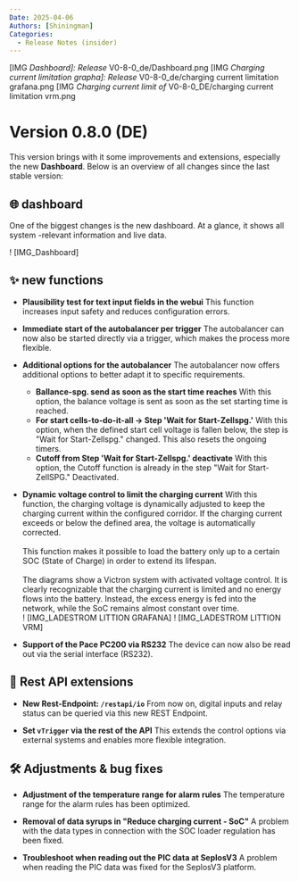 ```yaml
---
Date: 2025-04-06
Authors: [Shiningman]
Categories:
  - Release Notes (insider)
---
```


[IMG _Dashboard]: Release_ V0-8-0_de/Dashboard.png
[IMG _Charging current limitation grapha]: Release_ V0-8-0_de/charging current limitation grafana.png
[IMG _Charging current limit of_ V0-8-0_DE/charging current limitation vrm.png

# Version 0.8.0 (DE)
This version brings with it some improvements and extensions, especially the new **Dashboard**. Below is an overview of all changes since the last stable version:

## 🌐 dashboard
One of the biggest changes is the new dashboard. At a glance, it shows all system -relevant information and live data.

<!-- more -->

! [IMG_Dashboard]

## ✨ new functions

- **Plausibility test for text input fields in the webui**
This function increases input safety and reduces configuration errors.

- **Immediate start of the autobalancer per trigger**
The autobalancer can now also be started directly via a trigger, which makes the process more flexible.

- **Additional options for the autobalancer**
The autobalancer now offers additional options to better adapt it to specific requirements.
    - **Ballance-spg. send as soon as the start time reaches**
With this option, the balance voltage is sent as soon as the set starting time is reached.
    - **For start cells-to-do-it-all → Step 'Wait for Start-Zellspg.'**
With this option, when the defined start cell voltage is fallen below, the step is "Wait for Start-Zellspg." changed. This also resets the ongoing timers.
    - **Cutoff from Step 'Wait for Start-Zellspg.' deactivate**
With this option, the Cutoff function is already in the step "Wait for Start-ZellSPG." Deactivated.


- **Dynamic voltage control to limit the charging current**
With this function, the charging voltage is dynamically adjusted to keep the charging current within the configured corridor. If the charging current exceeds or below the defined area, the voltage is automatically corrected.  <br> <br>
This function makes it possible to load the battery only up to a certain SOC (State of Charge) in order to extend its lifespan.  <br> <br>
The diagrams show a Victron system with activated voltage control. It is clearly recognizable that the charging current is limited and no energy flows into the battery. Instead, the excess energy is fed into the network, while the SoC remains almost constant over time. <br>
! [IMG_LADESTROM LITTION GRAFANA]
! [IMG_LADESTROM LITTION VRM] <br>

- **Support of the Pace PC200 via RS232**
The device can now also be read out via the serial interface (RS232).

## 🔌 Rest API extensions

- **New Rest-Endpoint: `/restapi/io`**
From now on, digital inputs and relay status can be queried via this new REST Endpoint.

- **Set `vTrigger` via the rest of the API**
This extends the control options via external systems and enables more flexible integration.

## 🛠️ Adjustments & bug fixes

- **Adjustment of the temperature range for alarm rules**
The temperature range for the alarm rules has been optimized.

- **Removal of data syrups in "Reduce charging current - SoC"**
A problem with the data types in connection with the SOC loader regulation has been fixed.

- **Troubleshoot when reading out the PIC data at SeplosV3**
A problem when reading the PIC data was fixed for the SeplosV3 platform.
